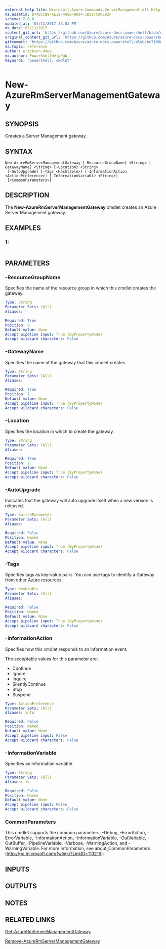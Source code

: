```yaml
---
external help file: Microsoft.Azure.Commands.ServerManagement.dll-Help.xml
ms.assetid: D7485CB9-AE12-445B-8984-3D21FCA0E82F
schema: 2.0.0
updated_at: '03/11/2017 23:03 PM'
ms.date: 03/11/2017
content_git_url: 'https://github.com/Azure/azure-docs-powershell/blob/master/azureps-cmdlets-docs/ResourceManager/AzureRM.ServerManagement/v2.6.0/New-AzureRmServerManagementGateway.md'
original_content_git_url: 'https://github.com/Azure/azure-docs-powershell/blob/master/azureps-cmdlets-docs/ResourceManager/AzureRM.ServerManagement/v2.6.0/New-AzureRmServerManagementGateway.md'
gitcommit: 'https://github.com/Azure/azure-docs-powershell/blob/bc71000aa3c7f754b95442dcc415a7324626a15c'
ms.topic: reference
author: erickson-doug
ms.author: PowerShellHelpPub
keywords: 'powershell, cmdlet'
---
```


# New-AzureRmServerManagementGateway

## SYNOPSIS
Creates a Server Management gateway.

## SYNTAX

```
New-AzureRmServerManagementGateway [-ResourceGroupName] <String> [-GatewayName] <String> [-Location] <String>
 [-AutoUpgrade] [-Tags <Hashtable>] [-InformationAction <ActionPreference>] [-InformationVariable <String>]
 [<CommonParameters>]
```

## DESCRIPTION
The **New-AzureRmServerManagementGateway** cmdlet creates an Azure Server Management gateway.

## EXAMPLES

### 1:
```

```

## PARAMETERS

### -ResourceGroupName
Specifies the name of the resource group in which this cmdlet creates the gateway.

```yaml
Type: String
Parameter Sets: (All)
Aliases: 

Required: True
Position: 0
Default value: None
Accept pipeline input: True (ByPropertyName)
Accept wildcard characters: False
```

### -GatewayName
Specifies the name of the gateway that this cmdlet creates.

```yaml
Type: String
Parameter Sets: (All)
Aliases: 

Required: True
Position: 1
Default value: None
Accept pipeline input: True (ByPropertyName)
Accept wildcard characters: False
```

### -Location
Specifies the location in which to create the gateway.

```yaml
Type: String
Parameter Sets: (All)
Aliases: 

Required: True
Position: 2
Default value: None
Accept pipeline input: True (ByPropertyName)
Accept wildcard characters: False
```

### -AutoUpgrade
Indicates that the gateway will auto upgrade itself when a new version is released.

```yaml
Type: SwitchParameter
Parameter Sets: (All)
Aliases: 

Required: False
Position: Named
Default value: None
Accept pipeline input: True (ByPropertyName)
Accept wildcard characters: False
```

### -Tags
Specifies tags as key-value pairs.
You can use tags to identify a Gateway from other Azure resources.

```yaml
Type: Hashtable
Parameter Sets: (All)
Aliases: 

Required: False
Position: Named
Default value: None
Accept pipeline input: True (ByPropertyName)
Accept wildcard characters: False
```

### -InformationAction
Specifies how this cmdlet responds to an information event.

The acceptable values for this parameter are:

- Continue
- Ignore
- Inquire
- SilentlyContinue
- Stop
- Suspend

```yaml
Type: ActionPreference
Parameter Sets: (All)
Aliases: infa

Required: False
Position: Named
Default value: None
Accept pipeline input: False
Accept wildcard characters: False
```

### -InformationVariable
Specifies an information variable.

```yaml
Type: String
Parameter Sets: (All)
Aliases: iv

Required: False
Position: Named
Default value: None
Accept pipeline input: False
Accept wildcard characters: False
```

### CommonParameters
This cmdlet supports the common parameters: -Debug, -ErrorAction, -ErrorVariable, -InformationAction, -InformationVariable, -OutVariable, -OutBuffer, -PipelineVariable, -Verbose, -WarningAction, and -WarningVariable. For more information, see about_CommonParameters (http://go.microsoft.com/fwlink/?LinkID=113216).

## INPUTS

## OUTPUTS

## NOTES

## RELATED LINKS

[Get-AzureRmServerManagementGateway](./Get-AzureRmServerManagementGateway.md)

[Remove-AzureRmServerManagementGateway](./Remove-AzureRmServerManagementGateway.md)



